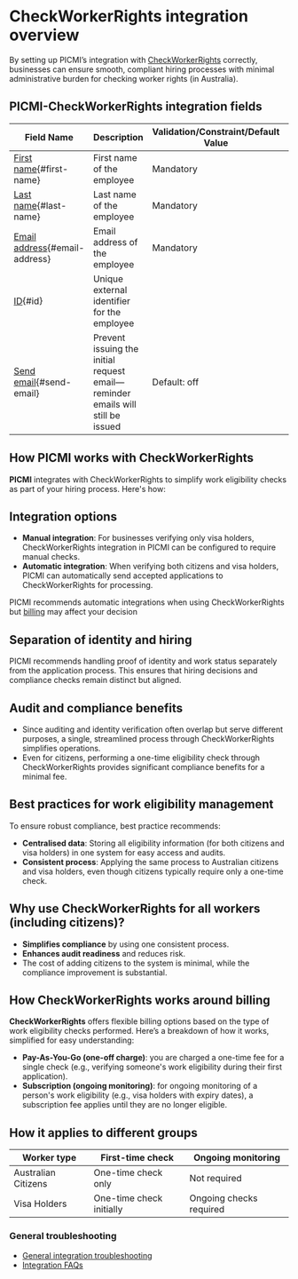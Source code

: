 # CheckWorkerRights integration overview

By setting up PICMI’s integration with [CheckWorkerRights](https://checkworkrights.com.au) correctly, businesses can ensure smooth, compliant hiring processes with
minimal administrative burden for checking worker rights (in Australia).

## PICMI-CheckWorkerRights integration fields

| Field Name                                      | Description                                                                    | Validation/Constraint/Default Value | Source                    |
|-------------------------------------------------|--------------------------------------------------------------------------------|-------------------------------------|---------------------------|
| [First name](#first-name){#first-name}          | First name of the employee                                                     | Mandatory                           | Personal Information      |
| [Last name](#last-name){#last-name}             | Last name of the employee                                                      | Mandatory                           | Personal Information      |
| [Email address](#email-address){#email-address} | Email address of the employee                                                  | Mandatory                           | Personal Information      |
| [ID](#id){#id}                                  | Unique external identifier for the employee                                    |                                     | Integration Configuration |
| [Send email](#send-email){#send-email}          | Prevent issuing the initial request email—reminder emails will still be issued | Default: off                        | Integration Configuration |

<explanation>

## How PICMI works with CheckWorkerRights

**PICMI** integrates with CheckWorkerRights to simplify work eligibility checks as part of your hiring process. Here's how:

## Integration options

- **Manual integration**: For businesses verifying only visa holders, CheckWorkerRights integration in PICMI can be configured to
  require manual checks.
- **Automatic integration**: When verifying both citizens and visa holders, PICMI can automatically send accepted
  applications to CheckWorkerRights for processing.

<prompt>

PICMI recommends automatic integrations when using CheckWorkerRights but [billing](#how-checkworkerrights-CheckWorkerRights-works-around-billing) may affect your decision

</prompt>

## Separation of identity and hiring

PICMI recommends handling proof of identity and work status separately from the application process. This ensures that
hiring decisions and compliance checks remain distinct but aligned.

## Audit and compliance benefits

- Since auditing and identity verification often overlap but serve different purposes, a single, streamlined process
  through CheckWorkerRights simplifies operations.
- Even for citizens, performing a one-time eligibility check through CheckWorkerRights provides significant compliance benefits for a
  minimal fee.

## Best practices for work eligibility management

To ensure robust compliance, best practice recommends:

- **Centralised data**: Storing all eligibility information (for both citizens and visa holders) in one system for easy
  access and audits.
- **Consistent process**: Applying the same process to Australian citizens and visa holders, even though citizens
  typically require only a one-time check.


## Why use CheckWorkerRights for all workers (including citizens)?

- **Simplifies compliance** by using one consistent process.
- **Enhances audit readiness** and reduces risk.
- The cost of adding citizens to the system is minimal, while the compliance improvement is substantial.

## How CheckWorkerRights works around billing

**CheckWorkerRights** offers flexible billing options based on the type of work eligibility checks performed.
Here’s a breakdown of how it works, simplified for easy understanding:

* **Pay-As-You-Go (one-off charge)**: you are charged a one-time fee for a single check (e.g., verifying someone's work
  eligibility during their first application).
* **Subscription (ongoing monitoring)**: for ongoing monitoring of a person's work eligibility (e.g., visa holders with
  expiry dates), a subscription fee applies until they are no longer eligible.

## How it applies to different groups

| **Worker type**     | **First-time check**     | **Ongoing monitoring**  |
|---------------------|--------------------------|-------------------------|
| Australian Citizens | One-time check only      | Not required            |
| Visa Holders        | One-time check initially | Ongoing checks required |


### General troubleshooting

- [General integration troubleshooting](integrations#troubleshooting)
- [Integration FAQs](../faqs#integrations)

</explanation>
